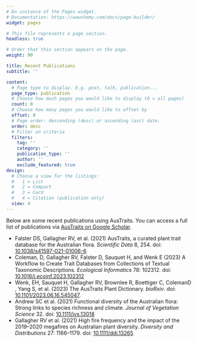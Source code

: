 ```yaml
---
# An instance of the Pages widget.
# Documentation: https://wowchemy.com/docs/page-builder/
widget: pages

# This file represents a page section.
headless: true

# Order that this section appears on the page.
weight: 90

title: Recent Publications
subtitle: ''

content:
  # Page type to display. E.g. post, talk, publication...
  page_type: publication
  # Choose how much pages you would like to display (0 = all pages)
  count: 0
  # Choose how many pages you would like to offset by
  offset: 0
  # Page order: descending (desc) or ascending (asc) date.
  order: desc
  # Filter on criteria
  filters:
    tag: ''
    category: ''
    publication_type: ''
    author: ''
    exclude_featured: true
design:
  # Choose a view for the listings:
  #   1 = List
  #   2 = Compact
  #   3 = Card
  #   4 = Citation (publication only)
  view: 4
---
```


Below are some recent publications using AusTraits. You can access a full list of publications via [AusTraits on Google Scholar](https://scholar.google.com/citations?user=VFFY9AQAAAAJ).

- Falster DS, Gallagher RV, et al. (2021) AusTraits, a curated plant trait database for the Australian flora. *Scientific Data* 8, 254. doi: [10.1038/s41597-021-01006-6](http://doi.org/10.1038/s41597-021-01006-6)
- Coleman, D, Gallagher RV, Falster D, Sauquet H, and Wenk E (2023) A Workflow to Create Trait Databases from Collections of Textual Taxonomic Descriptions. *Ecological Informatics* 78: 102312. doi: [10.1016/j.ecoinf.2023.102312](https://doi.org/10.1016/j.ecoinf.2023.102312)
- Wenk, EH, Sauquet H, Gallagher RV, Brownlee R, Boettiger C, ColemanD , Yang S, et al. (2023) The AusTraits Plant Dictionary. *bioRxiv*. doi: [10.1101/2023.06.16.545047](https://doi.org/10.1101/2023.06.16.545047).
- Andrew SC et al. (2021) Functional diversity of the Australian flora: Strong links to species richness and climate. *Journal of Vegetation Science* 32. doi: [10.1111/jvs.13018](http://doi.org/10.1111/jvs.13018)
- Gallagher RV et al. (2021) High fire frequency and the impact of the 2019–2020 megafires on Australian plant diversity. *Diversity and Distributions* 27: 1166–1179. doi: [10.1111/ddi.13265](http://doi.org/10.1111/ddi.13265)
